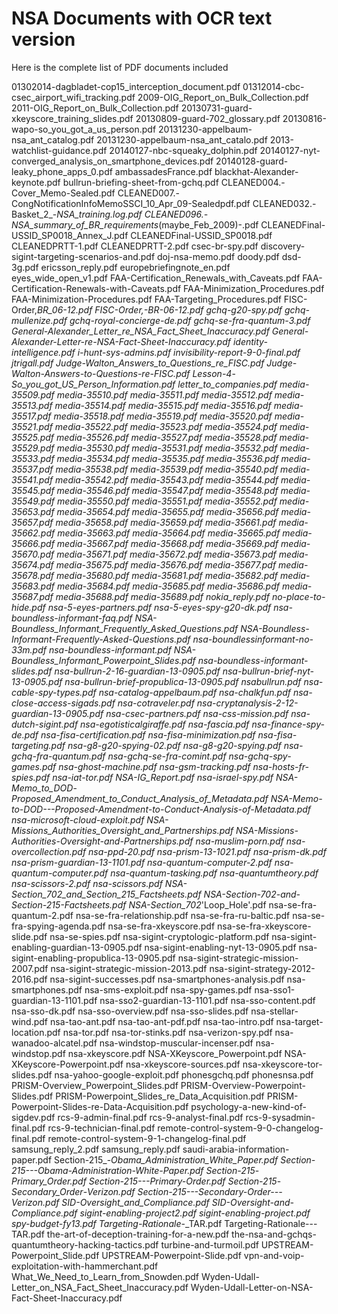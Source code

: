 # NSA Documents with OCR text version

Here is the complete list of PDF documents included


01302014-dagbladet-cop15_interception_document.pdf
01312014-cbc-csec_airport_wifi_tracking.pdf
2009-OIG_Report_on_Bulk_Collection.pdf
2011-OIG_Report_on_Bulk_Collection.pdf
20130731-guard-xkeyscore_training_slides.pdf
20130809-guard-702_glossary.pdf
20130816-wapo-so_you_got_a_us_person.pdf
20131230-appelbaum-nsa_ant_catalog.pdf
20131230-appelbaum-nsa_ant_catalo.pdf
2013-watchlist-guidance.pdf
20140127-nbc-squeaky_dolphin.pdf
20140127-nyt-converged_analysis_on_smartphone_devices.pdf
20140128-guard-leaky_phone_apps_0.pdf
ambassadesFrance.pdf
blackhat-Alexander-keynote.pdf
bullrun-briefing-sheet-from-gchq.pdf
CLEANED004.-Cover_Memo-Sealed.pdf
CLEANED007.-CongNotificationInfoMemoSSCI_10_Apr_09-Sealedpdf.pdf
CLEANED032.-Basket_2_-_NSA_training.log.pdf
CLEANED096.-NSA_summary_of_BR_requirements_(maybe_Feb_2009)-.pdf
CLEANEDFinal-USSID_SP0018_Annex_J.pdf
CLEANEDFinal-USSID_SP0018.pdf
CLEANEDPRTT-1.pdf
CLEANEDPRTT-2.pdf
csec-br-spy.pdf
discovery-sigint-targeting-scenarios-and.pdf
doj-nsa-memo.pdf
doody.pdf
dsd-3g.pdf
ericsson_reply.pdf
europebriefingnote_en.pdf
eyes_wide_open_v1.pdf
FAA-Certification_Renewals_with_Caveats.pdf
FAA-Certification-Renewals-with-Caveats.pdf
FAA-Minimization_Procedures.pdf
FAA-Minimization-Procedures.pdf
FAA-Targeting_Procedures.pdf
FISC-Order,_BR_06-12.pdf
FISC-Order,-BR-06-12.pdf
gchq-g20-spy.pdf
gchq-mullenize.pdf
gchq-royal-concierge-de.pdf
gchq-se-fra-quantum-3.pdf
General-Alexander_Letter_re_NSA_Fact_Sheet_Inaccuracy.pdf
General-Alexander-Letter-re-NSA-Fact-Sheet-Inaccuracy.pdf
identity-intelligence.pdf
i-hunt-sys-admins.pdf
invisibility-report-9-0-final.pdf
jtrigall.pdf
Judge-Walton_Answers_to_Questions_re_FISC.pdf
Judge-Walton-Answers-to-Questions-re-FISC.pdf
Lesson-4_-_So_you_got_US_Person_Information.pdf
letter_to_companies.pdf
media-35509.pdf
media-35510.pdf
media-35511.pdf
media-35512.pdf
media-35513.pdf
media-35514.pdf
media-35515.pdf
media-35516.pdf
media-35517.pdf
media-35518.pdf
media-35519.pdf
media-35520.pdf
media-35521.pdf
media-35522.pdf
media-35523.pdf
media-35524.pdf
media-35525.pdf
media-35526.pdf
media-35527.pdf
media-35528.pdf
media-35529.pdf
media-35530.pdf
media-35531.pdf
media-35532.pdf
media-35533.pdf
media-35534.pdf
media-35535.pdf
media-35536.pdf
media-35537.pdf
media-35538.pdf
media-35539.pdf
media-35540.pdf
media-35541.pdf
media-35542.pdf
media-35543.pdf
media-35544.pdf
media-35545.pdf
media-35546.pdf
media-35547.pdf
media-35548.pdf
media-35549.pdf
media-35550.pdf
media-35551.pdf
media-35552.pdf
media-35653.pdf
media-35654.pdf
media-35655.pdf
media-35656.pdf
media-35657.pdf
media-35658.pdf
media-35659.pdf
media-35661.pdf
media-35662.pdf
media-35663.pdf
media-35664.pdf
media-35665.pdf
media-35666.pdf
media-35667.pdf
media-35668.pdf
media-35669.pdf
media-35670.pdf
media-35671.pdf
media-35672.pdf
media-35673.pdf
media-35674.pdf
media-35675.pdf
media-35676.pdf
media-35677.pdf
media-35678.pdf
media-35680.pdf
media-35681.pdf
media-35682.pdf
media-35683.pdf
media-35684.pdf
media-35685.pdf
media-35686.pdf
media-35687.pdf
media-35688.pdf
media-35689.pdf
nokia_reply.pdf
no-place-to-hide.pdf
nsa-5-eyes-partners.pdf
nsa-5-eyes-spy-g20-dk.pdf
nsa-boundless-informant-faq.pdf
NSA-Boundless_Informant_Frequently_Asked_Questions.pdf
NSA-Boundless-Informant-Frequently-Asked-Questions.pdf
nsa-boundlessinformant-no-33m.pdf
nsa-boundless-informant.pdf
NSA-Boundless_Informant_Powerpoint_Slides.pdf
nsa-boundless-informant-slides.pdf
nsa-bullrun-2-16-guardian-13-0905.pdf
nsa-bullrun-brief-nyt-13-0905.pdf
nsa-bullrun-brief-propublica-13-0905.pdf
nsabullrun.pdf
nsa-cable-spy-types.pdf
nsa-catalog-appelbaum.pdf
nsa-chalkfun.pdf
nsa-close-access-sigads.pdf
nsa-cotraveler.pdf
nsa-cryptanalysis-2-12-guardian-13-0905.pdf
nsa-csec-partners.pdf
nsa-css-mission.pdf
nsa-dutch-sigint.pdf
nsa-egotisticalgiraffe.pdf
nsa-fascia.pdf
nsa-finance-spy-de.pdf
nsa-fisa-certification.pdf
nsa-fisa-minimization.pdf
nsa-fisa-targeting.pdf
nsa-g8-g20-spying-02.pdf
nsa-g8-g20-spying.pdf
nsa-gchq-fra-quantum.pdf
nsa-gchq-se-fra-comint.pdf
nsa-gchq-spy-games.pdf
nsa-ghost-machine.pdf
nsa-gsm-tracking.pdf
nsa-hosts-fr-spies.pdf
nsa-iat-tor.pdf
NSA-IG_Report.pdf
nsa-israel-spy.pdf
NSA-Memo_to_DOD_-_Proposed_Amendment_to_Conduct_Analysis_of_Metadata.pdf
NSA-Memo-to-DOD---Proposed-Amendment-to-Conduct-Analysis-of-Metadata.pdf
nsa-microsoft-cloud-exploit.pdf
NSA-Missions_Authorities_Oversight_and_Partnerships.pdf
NSA-Missions-Authorities-Oversight-and-Partnerships.pdf
nsa-muslim-porn.pdf
nsa-overcollection.pdf
nsa-ppd-20.pdf
nsa-prism-13-1021.pdf
nsa-prism-dk.pdf
nsa-prism-guardian-13-1101.pdf
nsa-quantum-computer-2.pdf
nsa-quantum-computer.pdf
nsa-quantum-tasking.pdf
nsa-quantumtheory.pdf
nsa-scissors-2.pdf
nsa-scissors.pdf
NSA-Section_702_and_Section_215_Factsheets.pdf
NSA-Section-702-and-Section-215-Factsheets.pdf
NSA-Section_702_'Loop_Hole'.pdf
nsa-se-fra-quantum-2.pdf
nsa-se-fra-relationship.pdf
nsa-se-fra-ru-baltic.pdf
nsa-se-fra-spying-agenda.pdf
nsa-se-fra-xkeyscore.pdf
nsa-se-fra-xkeyscore-slide.pdf
nsa-se-spies.pdf
nsa-sigint-cryptologic-platform.pdf
nsa-sigint-enabling-guardian-13-0905.pdf
nsa-sigint-enabling-nyt-13-0905.pdf
nsa-sigint-enabling-propublica-13-0905.pdf
nsa-sigint-strategic-mission-2007.pdf
nsa-sigint-strategic-mission-2013.pdf
nsa-sigint-strategy-2012-2016.pdf
nsa-sigint-successes.pdf
nsa-smartphones-analysis.pdf
nsa-smartphones.pdf
nsa-sms-exploit.pdf
nsa-spy-games.pdf
nsa-sso1-guardian-13-1101.pdf
nsa-sso2-guardian-13-1101.pdf
nsa-sso-content.pdf
nsa-sso-dk.pdf
nsa-sso-overview.pdf
nsa-sso-slides.pdf
nsa-stellar-wind.pdf
nsa-tao-ant.pdf
nsa-tao-ant-pdf.pdf
nsa-tao-intro.pdf
nsa-target-location.pdf
nsa-tor.pdf
nsa-tor-stinks.pdf
nsa-verizon-spy.pdf
nsa-wanadoo-alcatel.pdf
nsa-windstop-muscular-incenser.pdf
nsa-windstop.pdf
nsa-xkeyscore.pdf
NSA-XKeyscore_Powerpoint.pdf
NSA-XKeyscore-Powerpoint.pdf
nsa-xkeyscore-sources.pdf
nsa-xkeyscore-tor-slides.pdf
nsa-yahoo-google-exploit.pdf
phonesgchq.pdf
phonesnsa.pdf
PRISM-Overview_Powerpoint_Slides.pdf
PRISM-Overview-Powerpoint-Slides.pdf
PRISM-Powerpoint_Slides_re_Data_Acquisition.pdf
PRISM-Powerpoint-Slides-re-Data-Acquisition.pdf
psychology-a-new-kind-of-sigdev.pdf
rcs-9-admin-final.pdf
rcs-9-analyst-final.pdf
rcs-9-sysadmin-final.pdf
rcs-9-technician-final.pdf
remote-control-system-9-0-changelog-final.pdf
remote-control-system-9-1-changelog-final.pdf
samsung_reply_2.pdf
samsung_reply.pdf
saudi-arabia-information-paper.pdf
Section-215_-_Obama_Administration_White_Paper.pdf
Section-215---Obama-Administration-White-Paper.pdf
Section-215_-_Primary_Order.pdf
Section-215---Primary-Order.pdf
Section-215_-_Secondary_Order_-_Verizon.pdf
Section-215---Secondary-Order---Verizon.pdf
SID-Oversight_and_Compliance.pdf
SID-Oversight-and-Compliance.pdf
sigint-enabling-project2.pdf
sigint-enabling-project.pdf
spy-budget-fy13.pdf
Targeting-Rationale_-_TAR.pdf
Targeting-Rationale---TAR.pdf
the-art-of-deception-training-for-a-new.pdf
the-nsa-and-gchqs-quantumtheory-hacking-tactics.pdf
turbine-and-turmoil.pdf
UPSTREAM-Powerpoint_Slide.pdf
UPSTREAM-Powerpoint-Slide.pdf
vpn-and-voip-exploitation-with-hammerchant.pdf
What_We_Need_to_Learn_from_Snowden.pdf
Wyden-Udall-Letter_on_NSA_Fact_Sheet_Inaccuracy.pdf
Wyden-Udall-Letter-on-NSA-Fact-Sheet-Inaccuracy.pdf
